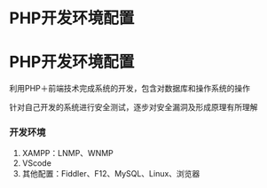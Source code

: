 # PHP开发环境配置

# PHP开发环境配置

利用PHP＋前端技术完成系统的开发，包含对数据库和操作系统的操作

针对自己开发的系统进行安全测试，逐步对安全漏洞及形成原理有所理解

### 开发环境

1. XAMPP：LNMP、WNMP
2. VScode
3. 其他配置：Fiddler、F12、MySQL、Linux、浏览器
